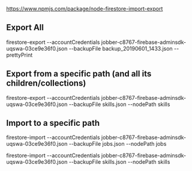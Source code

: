 https://www.npmjs.com/package/node-firestore-import-export


Export All
--
firestore-export --accountCredentials jobber-c8767-firebase-adminsdk-uqswa-03ce9e36f0.json --backupFile backup_20190601_1433.json --prettyPrint


Export from a specific path (and all its children/collections)
--
firestore-export --accountCredentials jobber-c8767-firebase-adminsdk-uqswa-03ce9e36f0.json --backupFile skills.json --nodePath skills



Import to a specific path
--
firestore-import --accountCredentials jobber-c8767-firebase-adminsdk-uqswa-03ce9e36f0.json --backupFile jobs.json --nodePath jobs

firestore-import --accountCredentials jobber-c8767-firebase-adminsdk-uqswa-03ce9e36f0.json --backupFile skills.json --nodePath skills

